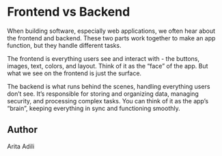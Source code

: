 # Frontend vs Backend

When building software, especially web applications, we often hear about the frontend and backend. These two parts work together to make an app function, but they handle different tasks.

The frontend is everything users see and interact with - the buttons, images, text, colors, and layout. Think of it as the “face” of the app. But what we see on the frontend is just the surface.

The backend is what runs behind the scenes, handling everything users don’t see. It’s responsible for storing and organizing data, managing security, and processing complex tasks. You can think of it as the app’s “brain”, keeping everything in sync and functioning smoothly.

## Author
Arita Adili
    

